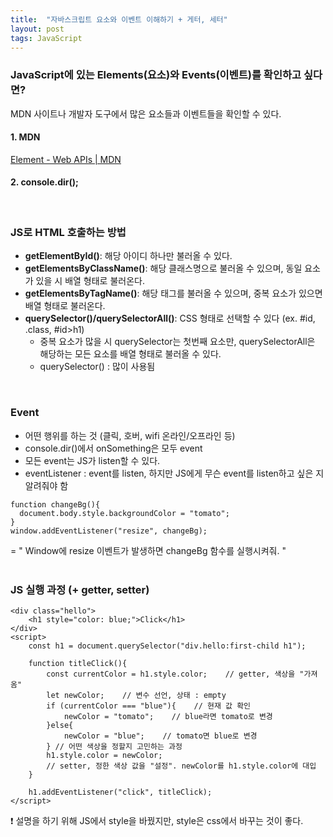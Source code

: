```yaml
---
title:  "자바스크립트 요소와 이벤트 이해하기 + 게터, 세터"
layout: post
tags: JavaScript
---
```


### JavaScript에 있는 Elements(요소)와 Events(이벤트)를 확인하고 싶다면?
MDN 사이트나 개발자 도구에서 많은 요소들과 이벤트들을 확인할 수 있다.

#### 1. MDN

<a href="https://developer.mozilla.org/en-US/docs/Web/API/Element"> Element - Web APIs | MDN </a>

#### 2. console.dir();








<br>

### JS로 HTML 호출하는 방법
- **getElementById()**: 해당 아이디 하나만 불러올 수 있다.
- **getElementsByClassName()**: 해당 클래스명으로 불러올 수 있으며, 동일 요소가 있을 시 배열 형태로 불러온다.
- **getElementsByTagName()**: 해당 태그를 불러올 수 있으며, 중복 요소가 있으면 배열 형태로 불러온다.
- **querySelector()/querySelectorAll()**: CSS 형태로 선택할 수 있다 (ex. #id, .class, #id>h1)
  - 중복 요소가 많을 시 querySelector는 첫번째 요소만, querySelectorAll은 해당하는 모든 요소를 배열 형태로 불러올 수 있다.
  - querySelector() : 많이 사용됨

<br>

### Event
- 어떤 행위를 하는 것 (클릭, 호버, wifi 온라인/오프라인 등)
- console.dir()에서 onSomething은 모두 event
- 모든 event는 JS가 listen할 수 있다. 
- eventListener : event를 listen, 하지만 JS에게 무슨 event를 listen하고 싶은 지 알려줘야 함
```
function changeBg(){
  document.body.style.backgroundColor = "tomato";
}
window.addEventListener("resize", changeBg);
```
= " Window에 resize 이벤트가 발생하면 changeBg 함수를 실행시켜줘. "<br><br>

### JS 실행 과정 (+ getter, setter)

```
<div class="hello">
    <h1 style="color: blue;">Click</h1>
</div>
<script>
    const h1 = document.querySelector("div.hello:first-child h1");

    function titleClick(){
        const currentColor = h1.style.color;    // getter, 색상을 "가져옴"
        let newColor;    // 변수 선언, 상태 : empty
        if (currentColor === "blue"){    // 현재 값 확인
            newColor = "tomato";    // blue라면 tomato로 변경
        }else{
            newColor = "blue";    // tomato면 blue로 변경
        } // 어떤 색상을 정할지 고민하는 과정
        h1.style.color = newColor; 
        // setter, 정한 색상 값을 "설정". newColor를 h1.style.color에 대입
    }

    h1.addEventListener("click", titleClick);
</script>
```

❗ 설명을 하기 위해 JS에서 style을 바꿨지만, style은 css에서 바꾸는 것이 좋다.
<br>
